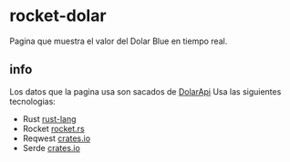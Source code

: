 # rocket-dolar
Pagina que muestra el valor del Dolar Blue en tiempo real.

## info
Los datos que la pagina usa son sacados de [DolarApi](https://dolarapi.com)
Usa las siguientes tecnologias:
- Rust  [rust-lang](https://www.rust-lang.org)
- Rocket [rocket.rs](https://rocket.rs)
- Reqwest [crates.io](https://crates.io/crates/reqwest)
- Serde [crates.io](https://crates.io/crates/serde)
